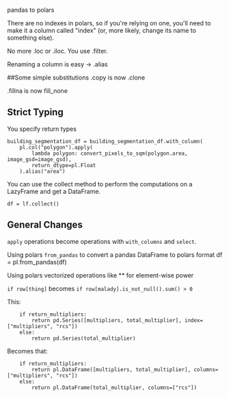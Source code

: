 pandas to polars


There are no indexes in polars, so if you're relying on one, you'll need to make it a column called "index" (or, more likely, change its name to something else).



No more .loc or .iloc. You use .filter.


Renaming a column is easy -> .alias

##Some simple substitutions 
.copy is now .clone

.fillna is now fill_none


## Strict Typing

You specify return types

    
    building_segmentation_df = building_segmentation_df.with_column(
        pl.col("polygon").apply(
            lambda polygon: convert_pixels_to_sqm(polygon.area, image_gsd=image_gsd),
            return_dtype=pl.Float
        ).alias("area")


You can use the collect method to perform the computations on a LazyFrame and get a DataFrame.
```
df = lf.collect()
```


## General Changes

`apply` operations become operations with `with_columns` and `select`.

Using polars `from_pandas` to convert a pandas DataFrame to polars format
df = pl.from_pandas(df)

Using polars vectorized operations like ** for element-wise power


`if row[thing]` becomes `if row[malady].is_not_null().sum() > 0`


This:
```
    if return_multipliers:
        return pd.Series([multipliers, total_multiplier], index=["multipliers", "rcs"])
    else:
        return pd.Series(total_multiplier)
```

Becomes that:
```
    if return_multipliers:
        return pl.DataFrame([multipliers, total_multiplier], columns=["multipliers", "rcs"])
    else:
        return pl.DataFrame(total_multiplier, columns=["rcs"])
```





